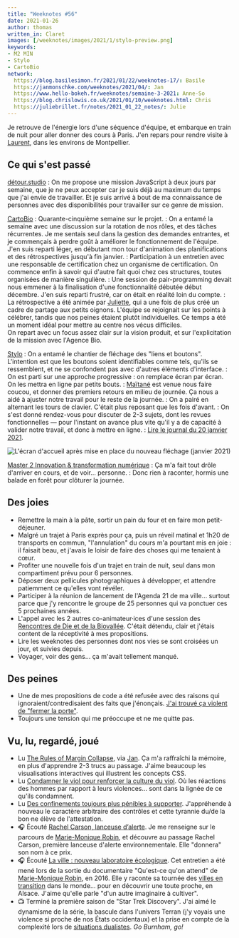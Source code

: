 ```yaml
---
title: "Weeknotes #56"
date: 2021-01-26
author: thomas
written_in: Claret
images: [/weeknotes/images/2021/1/stylo-preview.png]
keywords:
- M2 MIN
- Stylo
- CartoBio
network:
  https://blog.basilesimon.fr/2021/01/22/weeknotes-17/: Basile
  https://janmonschke.com/weeknotes/2021/04/: Jan
  https://www.hello-bokeh.fr/weeknotes/semaine-3-2021: Anne-So
  https://blog.chrislowis.co.uk/2021/01/10/weeknotes.html: Chris
  https://juliebrillet.fr/notes/2021_01_22_notes/: Julie
---
```


Je retrouve de l'énergie lors d'une séquence d'équipe, et embarque en train de nuit pour aller donner des cours à Paris. J'en repars pour rendre visite à [Laurent](https://cocotier.xyz), dans les environs de Montpellier.

<!--more-->

## Ce qui s'est passé

[détour.studio]
: On me propose une mission JavaScript à deux jours par semaine, que je ne peux accepter car je suis déjà au maximum du temps que j'ai envie de travailler. Et je suis arrivé à bout de ma connaissance de personnes avec des disponibilités pour travailler sur ce genre de mission.

[CartoBio]
: Quarante-cinquième semaine sur le projet.
: On a entamé la semaine avec une discussion sur la rotation de nos rôles, et des tâches récurrentes. Je me sentais seul dans la gestion des demandes entrantes, et je commençais à perdre goût à améliorer le fonctionnement de l'équipe. J'en suis reparti léger, en débutant mon tour d'animation des planifications et des rétrospectives jusqu'à fin janvier.
: Participation à un entretien avec une responsable de certification chez un organisme de certification. On commence enfin à savoir qui d'autre fait quoi chez ces structures, toutes organisées de manière singulière.
: Une session de pair-programming devait nous emmener à la finalisation d'une fonctionnalité débutée début décembre. J'en suis reparti frustré, car on était en réalité loin du compte.
: La rétrospective a été animée par [Juliette](https://twitter.com/ju_net01), qui a une fois de plus créé un cadre de partage aux petits oignons. L'équipe se rejoignait sur les points à célébrer, tandis que nos peines étaient plutôt individuelles. Ce temps a été un moment idéal pour mettre au centre nos vécus difficiles.<br>On repart avec un focus assez clair sur la vision produit, et sur l'explicitation de la mission avec l'Agence Bio.

[Stylo]
: On a entamé le chantier de fléchage des "liens et boutons". L'intention est que les boutons soient identifiables comme tels, qu'ils se ressemblent, et ne se confondent pas avec d'autres éléments d'interface.
: On est parti sur une approche progressive : on remplace écran par écran. On les mettra en ligne par petits bouts.
: [Maïtané] est venue nous faire coucou, et donner des premiers retours en milieu de journée. Ça nous a aidé à ajuster notre travail pour le reste de la journée.
: On a pairé en alternant les tours de clavier. C'était plus reposant que les fois d'avant.
: On s'est donné rendez-vous pour discuter de 2-3 sujets, dont les revues fonctionnelles — pour l'instant on avance plus vite qu'il y a de capacité à valider notre travail, et donc à mettre en ligne.
: [Lire le journal du 20 janvier 2021](https://github.com/EcrituresNumeriques/stylo/blob/master/JOURNAL.md#mercredi-20-janvier-2021).

![](/weeknotes/images/2021/1/stylo-preview.png "L'écran d'accueil après mise en place du nouveau fléchage (janvier 2021)")


[Master 2 Innovation & transformation numérique]
: Ça m'a fait tout drôle d'arriver en cours, et de voir… personne.
: Donc rien à raconter, hormis une balade en forêt pour clôturer la journée.

## Des joies

- Remettre la main à la pâte, sortir un pain du four et en faire mon petit-déjeuner.
- Malgré un trajet à Paris exprès pour ça, puis un réveil matinal et 1h20 de transports en commun, "l'annulation" du cours m'a pourtant mis en joie : il faisait beau, et j'avais le loisir de faire des choses qui me tenaient à cœur.
- Profiter une nouvelle fois d'un trajet en train de nuit, seul dans mon compartiment prévu pour 6 personnes.
- Déposer deux pellicules photographiques à développer, et attendre patiemment ce qu'elles vont révéler.
- Participer à la réunion de lancement de l'Agenda 21 de ma ville… surtout parce que j'y rencontre le groupe de 25 personnes qui va ponctuer ces 5 prochaines années.
- L'appel avec les 2 autres co-animateur·ices d'une session des [Rencontres de Die et de la Biovallée](https://www.ecologieauquotidien.fr/). C'était détendu, clair et j'étais content de la réceptivité à mes propositions.
- Lire les weeknotes des personnes dont nos vies se sont croisées un jour, et suivies depuis.
- Voyager, voir des gens… ça m'avait tellement manqué.

## Des peines

- Une de mes propositions de code a été refusée avec des raisons qui ignoraient/contredisaient des faits que j'énonçais. [J'ai trouvé ça violent de "fermer la porte"](https://github.com/YunoHost-Apps/mobilizon_ynh/pull/77#issuecomment-764880817).
- Toujours une tension qui me préoccupe et ne me quitte pas.

## Vu, lu, regardé, joué

- Lu [The Rules of Margin Collapse](https://www.joshwcomeau.com/css/rules-of-margin-collapse/), via [Jan](https://janmonschke.com/). Ça m'a raffraîchi la mémoire, en plus d'apprendre 2-3 trucs au passage. J'aime beaucoup les visualisations interactives qui illustrent les concepts CSS.
- Lu [Condamner le viol pour renforcer la culture du viol](http://blog.ecologie-politique.eu/post/Condamner-le-viol). Où les réactions des hommes par rapport à leurs violences… sont dans la lignée de ce qu'ils condamnent.
- Lu [Des confinements toujours plus pénibles à supporter](http://blog.ecologie-politique.eu/post/Des-confinements-toujours-plus). J'appréhende à nouveau le caractère arbitraire des contrôles et cette tyrannie du/de la bon·ne élève de l'attestation.
- 🎧 Écouté [Rachel Carson, lanceuse d’alerte](https://www.franceculture.fr/emissions/avoir-raison-avec/avoir-raison-avec-rachel-carson-35-rachel-carson-lanceuse-dalerte). Je me renseigne sur le parcours de [Marie-Monique Robin](https://www.mariemoniquerobin.com), et découvre au passage Rachel Carson, première lanceuse d'alerte environnementale. Elle "donnera" son nom à ce prix.
- 🎧 Écouté [La ville : nouveau laboratoire écologique](https://www.franceculture.fr/emissions/la-grande-table-2eme-partie/la-ville-nouveau-laboratoire-ecologique). Cet entretien a été mené lors de la sortie du documentaire "Qu'est-ce qu'on attend" de [Marie-Monique Robin](https://www.mariemoniquerobin.com), en 2016. Elle y raconte sa tournée des [villes en transition](https://fr.wikipedia.org/wiki/Ville_en_transition) dans le monde… pour en découvrir une toute proche, en Alsace. J'aime qu'elle parle "d'un autre imaginaire à cultiver".
- 📺 Terminé la première saison de "Star Trek Discovery". J'ai aimé le dynamisme de la série, la bascule dans l'univers Terran (j'y voyais une violence si proche de nos États occidentaux) et la prise en compte de la complexité lors de [situations dualistes](https://thom4.net/2020/11/14/dualisme/). _Go Burnham, go!_

[détour.studio]: /
[Stylo]: https://github.com/EcrituresNumeriques/stylo
[CartoBio]: https://cartobio.org/
[Master 2 Design et Management de l'Innovation Interactive]: https://www.gobelins.fr/formation/mdi-design-et-management-de-l-innovation-interactive-cycle-2-lead-technique-ou-lead
[Master 2 Innovation & transformation numérique]: https://www.sciencespo.fr/ecole-management-innovation/fr/formations/innovation-transformation-numerique.html

[Noémie]: https://noemiegirard.co
[Anne-Sophie]: https://hello-bokeh.fr
[Guillaume]: https://www.yuzutech.fr/
[Claire]: https://www.lassembleuse.fr/
[Antoine]: https://www.quaternum.net/
[Maïtané]: https://maiwann.net/
